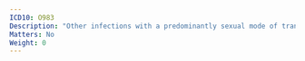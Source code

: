 ```yaml
---
ICD10: O983
Description: "Other infections with a predominantly sexual mode of transmission complicating pregnancy, childbirth and the puerperium"
Matters: No
Weight: 0
---
```

